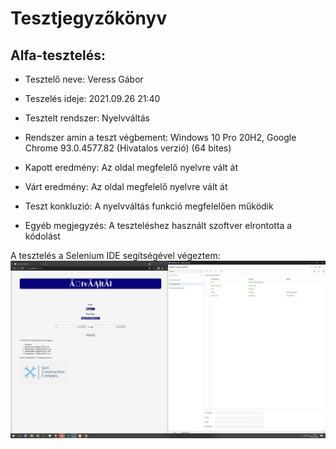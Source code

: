 # Tesztjegyzőkönyv

## Alfa-tesztelés:

- Tesztelő neve: Veress Gábor

- Teszelés ideje: 2021.09.26 21:40

- Tesztelt rendszer: Nyelvváltás

- Rendszer amin a teszt végbement: Windows 10 Pro 20H2, Google Chrome 93.0.4577.82 (Hivatalos verzió) (64 bites)

- Kapott eredmény: Az oldal megfelelő 
    nyelvre vált át

- Várt eredmény: Az oldal megfelelő nyelvre vált át

- Teszt konkluzió: A nyelvváltás funkció megfelelően működik

- Egyéb megjegyzés: A teszteléshez használt szoftver elrontotta a kódolást

A tesztelés a Selenium IDE segítségével végeztem:
![Kép a tesztelésről](/images/nyelv-teszt.png)